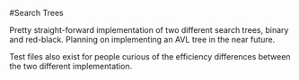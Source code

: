 #Search Trees

Pretty straight-forward implementation of two different search trees, binary and red-black. Planning on implementing 
an AVL tree in the near future.

Test files also exist for people curious of the efficiency differences between the two different implementation.
